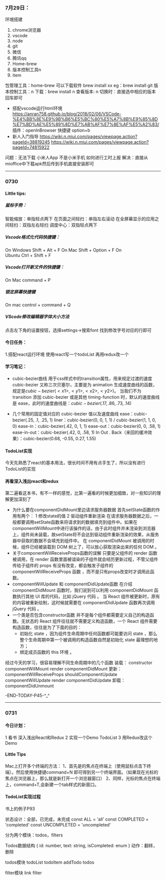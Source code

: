 ### 7月29日：
环境搭建
1. chrome浏览器
2. vscode
3. node
4. git
5. 微信
6. 腾讯qq
7. Home-brew
8. 版本控制工具n
9. item


包管理工具：home-brew
可以下载软件 brew install xx    eg：brew install git
版本控制工具：n
下载：brew install n
查看版本: n
切换时：直接选中相应的版本 回车即可

* 搭配vscode运行html环境
https://anran758.github.io/blog/2018/02/06/VSCode-%E4%BB%8E%E9%9B%B6%E5%BC%80%E5%A7%8B%E9%85%8D%E7%BD%AE%E5%89%8D%E7%AB%AF%E7%8E%AF%E5%A2%83/
插件：openInBrowser 快捷键 option+b
* 新人入门指导
https://wiki.n.miui.com/pages/viewpage.action?pageId=38819245
https://wiki.n.miui.com/pages/viewpage.action?pageId=74815922

问题：无法下载 小米人App 不是小米手机 如何进行工时上报
解决：直接从mioffice中下载apk然后传到手机直接安装即可

---

### 0730

#### Little tips:
##### 鼠标手势：
智能缩放：单指轻点两下
在页面之间轻扫：单指左右滚动
在全屏幕显示的应用之间轻扫：双指左右轻扫
调度中心：双指轻点两下

##### Vscode格式化代码快捷键：
On Windows Shift + Alt + F
On Mac Shift + Option + F
On Ubuntu Ctrl + Shift + F

##### Vscode打开新文件的快捷键：
On Mac command + P

##### 锁定屏幕快捷键
On mac control + command + Q

##### VScode修改编辑器字体大小方法
点击左下角的设置按钮，选择settings->搜索font 找到修改字号对应的行即可

#### 今日任务：
1.搭配react运行环境 使用react写一个todoList 再用redux改一个

#### 学习笔记：
* cubic-bezier曲线 用于css样式中的transition属性，用来规定过渡的速度
cubic-bezier 又称三次贝塞尔，主要是为 animation 生成速度曲线的函数，规定是$cubic-bezier(<x1>, <y1>, <x2>, <y2>)$。
当我们不为 transition 添加 cubic-bezier 或是其他 timing-function 时，默认的速度曲线是 ease，此时的速度曲线是：$cubic-bezier(.17, .86, .73, .14)$

* 几个常用的固定值对应的 cubic-bezier 值以及速度曲线
ease：cubic-bezier(.25, .1, .25, 1)
liner：cubic-bezier(0, 0, 1, 1) / cubic-bezier(1, 1, 0, 0)
ease-in：cubic-bezier(.42, 0, 1, 1)
ease-out：cubic-bezier(0, 0, .58, 1)
ease-in-out：cubic-bezier(.42, 0, .58, 1)
In Out . Back（来回的缓冲效果）：cubic-bezier(0.68, -0.55, 0.27, 1.55)

#### TodoList实现
今天先熟悉了react的基本用法，很长时间不用有点手生了，所以没有进行TodoList的实现

#### 再看深入浅出react和redux
第二遍看这本书，有不一样的感觉，比第一遍看的时候更加细致，对一些知识的理解更加深刻了
* 为什么要在componentDidMount里边请求服务器数据
首先setState函数的作用有两个：
1 修改state的值
2 驱动组件重新渲染
在请求服务器数据之后，一般都要调用setState函数来将请求到的数据填充到组件中。如果在componentWillMount中进行该操作的话，由于此时组件并未渲染到浏览器上，组件尚未装载，故setState将不会达到驱动组件重新渲染的效果，从服务器中获取的数据不会填充到组件中。
在 componentDidMount 被调用的时候，组件已经被装载到 DOM 树上了，可以放心获取渲染出来的任何 DOM 。
* 关于componentWillReceiveProps函数的误解
只要是父组件的 render 函数被调用，在 render 函数里面被谊染的子组件就会经历更新过程，不管父组件传给子组件的 props 有没有改变，都会触发子组件的 componentWillReceiveProps 函数 ，而不是只有props改变时才调用此函数。
* componentWillUpdate 和 componentDidUpdate函数
在介绍 componentDidMount 函数时，我们说到可以利用 componentDidMount 函数执行其他 UI 库的代码，比如 jQuery 代码 。 当 React 组件被更新时，原有的内容被重新绘制，这时候就需要在 componentDidUpdate 函数再次调用 jQuery 代码 。
* 一个类是否包含constructor函数
并不是每个组件都需要定义自己的构造函数。无状态的 React 组件往往就不需要定义构造函数，一个 React 组件需要构造函数，往往是为了下面的目的：
  * 初始化 state ，因为组件生命周期中任何函数都可能要访问 state ，那么整个生命周期中第一个被调用的构造函数自然是初始化 state 最理想的地方；
  * 绑定成员函数的 this 环境 。

经过今天的学习，很容易理解不同生命周期中的几个函数
装载：
constructor
componentWillMount
render
componentDidMount
更新：
componentWillReceiveProps
shouldComponentUpdate
componentWillUpdate
render
componentDidUpdate
卸载：
componentDidUnmount


-END-TODAY-P45-^_^

---
### 0731

#### 今日计划：
1 看书 深入浅出React和Redux
2 实现一个Demo TodoList
3 用Redux改这个Demo

#### Little Tips
Mac上打开多个终端的方法：
1、首先是的焦点在终端上（使用鼠标点击下终端）。然后使用快捷键command+N 即可得到另一个终端界面。（如果现在光标的焦点在浏览器上，那么就是新打开一个浏览器窗口）
2、同样，光标的焦点在终端上，command+T,会新建一个tab样式的新窗口。

#### TodoList实现过程
书上的例子P93

状态设计：全部，已完成，未完成
const ALL = 'all'
const COMPLETED = 'completed'
const UNCOMPLETED = 'uncompleted'

分为两个模块：todos，filters

Todos数据结构
{
    id: number,
    text: string,
    isCompleted: enum
}
动作：翻转，删除

todos模块
todoList
todoItem
addTodo
todos

filter模块
link
filter